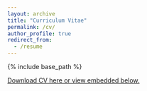 ```yaml
---
layout: archive
title: "Curriculum Vitae"
permalink: /cv/
author_profile: true 
redirect_from:
  - /resume
---
```


{% include base_path %}

[Download CV here or view embedded below.](https://dariotoman.com/assets/dario_toman_2025-10-23.pdf)

<object data="/assets/dario_toman_2025-10-23.pdf" width="1000" height="1200" type="application/pdf"></object>
